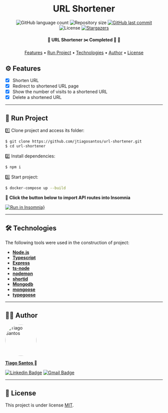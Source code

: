 <h1 align="center">URL Shortener</h1>

<p align="center">
  <img alt="GitHub language count" src="https://img.shields.io/github/languages/count/jtiagosantos/url-shortener?color=%2304D361">
  <img alt="Repository size" src="https://img.shields.io/github/repo-size/jtiagosantos/url-shortener">
  <a href="https://github.com/jtiagosantos/url-shortener/commits/master">
    <img alt="GitHub last commit" src="https://img.shields.io/github/last-commit/jtiagosantos/url-shortener">
  </a>
  <img alt="License" src="https://img.shields.io/badge/license-MIT-brightgreen">
   <a href="https://github.com/jtiagosantos/url-shortener/stargazers">
    <img alt="Stargazers" src="https://img.shields.io/github/stars/jtiagosantos/url-shortener?style=social">
  </a>
</p>

<h4 align="center"> 
	🚧  URL Shortener ✂️ Completed 🚀 🚧
</h4>

<p align="center">
  <a href="#-features">Features</a> •
  <a href="#-run-project">Run Project</a> • 
  <a href="#-technologies">Technologies</a> • 
  <a href="#-author">Author</a> • 
  <a href="#-license">License</a>
</p>

## ⚙️ Features

- [x] Shorten URL
- [x] Redirect to shortened URL page 
- [x] Show the number of visits to a shortened URL
- [x] Delete a shortened URL  

<hr>

## 🚀 Run Project

1️⃣ Clone project and access its folder:

```bash
$ git clone https://github.com/jtiagosantos/url-shortener.git
$ cd url-shortener
```

2️⃣ Install dependencies:

```bash
$ npm i
```

3️⃣ Start project:

```bash
$ docker-compose up --build
```

🔌 **Click the button below to import API routes into Insomnia**

[![Run in Insomnia}](https://insomnia.rest/images/run.svg)](https://insomnia.rest/run/?label=URL%20Shortener&uri=https%3A%2F%2Fraw.githubusercontent.com%2Fjtiagosantos%2Furl-shortener%2Fmaster%2F.github%2Furl-shortener.json)

<hr>

## 🛠 Technologies

The following tools were used in the construction of project:

-  **[Node.js](https://nodejs.org/en/)**
-  **[Typescript](https://www.typescriptlang.org/)**
-  **[Express](https://expressjs.com/)**
-  **[ts-node](https://github.com/TypeStrong/ts-node)**
-  **[nodemon](https://www.npmjs.com/package/nodemon)**
-  **[shortid](https://www.npmjs.com/package/shortid)**
-  **[Mongodb](https://docs.mongodb.com/)**
-  **[mongoose](https://mongoosejs.com/)**
-  **[typegoose](https://www.npmjs.com/package/@typegoose/typegoose)**

<hr>

## 👨‍💻 Author

<img src="https://avatars.githubusercontent.com/u/63312141?v=4" width="100" alt="Tiago Santos" style="border-radius: 50px;" />

<strong><a href="https://github.com/jtiagosantos">Tiago Santos </a>🚀</strong>

[![Linkedin Badge](https://img.shields.io/badge/linkedin-%230077B5.svg?&style=for-the-badge&logo=linkedin&logoColor=white&link=https://www.linkedin.com/in/jos%C3%A9-tiago-santos-de-lima-aaa4361a4/)](https://www.linkedin.com/in/josetiagosantosdelima/)
[![Gmail Badge](https://img.shields.io/badge/Gmail-D14836?style=for-the-badge&logo=gmail&logoColor=white)](mailto:tiago.santos@icomp.ufam.edu.br)

<hr>

## 📝 License

This project is under license [MIT](./LICENSE).